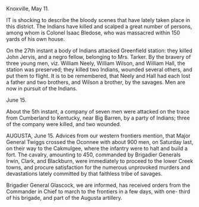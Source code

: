   Knoxville, May 11.  IT is shocking to describe the bloody scenes that have lately taken place in this district. The Indians have killed and scalped a great number of persons, among whom is Colonel Isaac Bledose, who was massacred within 150 yards of his own house.  On the 27th instant a body of Indians attacked Greenfield station: they killed John Jervis, and a negro fellow, belonging to Mrs. Tarker. By the bravery of three young men, viz. William Neely, William Wilson, and William Hall, the station was preserved; they killed two Indians, wounded several others, and put them to flight. It is to be remembered, that Neely and Hall had each lost a father and two brothers, and Wilson a brother, by the savages. Men are now in pursuit of the Indians.  June 15.  About the 5th instant, a company of seven men were attacked on the trace from Cumberland to Kentucky, near Big Barren, by a party of Indians; three of the company were killed, and two wounded.  AUGUSTA, June 15. Advices from our western frontiers mention, that Major General Twiggs crossed the Oconnee with about 900 men, on Saturday last, on their way to the Cakmulgee, where the infantry were to halt and build a fort. The cavalry, amounting to 450, commanded by Brigadier Generals Irwin, Clark, and Blackburn, were immediately to proceed to the lower Creek towns, and procure satisfaction for the numerous unprovoked murders and devastations lately committed by that faithless tribe of savages.  Brigadier General Glascock, we are informed, has received orders from the Commander in Chief to march to the frontiers in a few days, with one- third of his brigade, and part of the Augusta artillery.